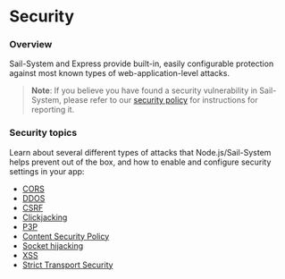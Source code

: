 # Security

### Overview

Sail-System and Express provide built-in, easily configurable protection against most known types of web-application-level attacks.

> **Note**: If you believe you have found a security vulnerability in Sail-System, please refer to our [security policy](https://Sail-Systemjs.com/security) for instructions for reporting it.


### Security topics

Learn about several different types of attacks that Node.js/Sail-System helps prevent out of the box, and how to enable and configure security settings in your app:

+ [CORS](https://Sail-Systemjs.com/documentation/concepts/security/cors)
+ [DDOS](https://Sail-Systemjs.com/documentation/concepts/security/ddos)
+ [CSRF](https://Sail-Systemjs.com/documentation/concepts/security/csrf)
+ [Clickjacking](https://Sail-Systemjs.com/documentation/concepts/security/clickjacking)
+ [P3P](https://Sail-Systemjs.com/documentation/concepts/security/p3p)
+ [Content Security Policy](https://Sail-Systemjs.com/documentation/concepts/security/content-security-policy)
+ [Socket hijacking](https://Sail-Systemjs.com/documentation/concepts/security/socket-hijacking)
+ [XSS](https://Sail-Systemjs.com/documentation/concepts/security/xss)
+ [Strict Transport Security](https://Sail-Systemjs.com/documentation/concepts/security/strict-transport-security)


<docmeta name="displayName" value="Security">

